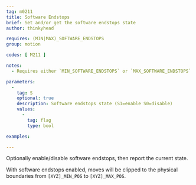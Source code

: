 ```yaml
---
tag: m0211
title: Software Endstops
brief: Set and/or get the software endstops state
author: thinkyhead

requires: (MIN|MAX)_SOFTWARE_ENDSTOPS
group: motion

codes: [ M211 ]

notes:
  - Requires either `MIN_SOFTWARE_ENDSTOPS` or `MAX_SOFTWARE_ENDSTOPS` for the enable option.

parameters:
  -
    tag: S
    optional: true
    description: Software endstops state (S1=enable S0=disable)
    values:
      -
        tag: flag
        type: bool

examples:

---
```


Optionally enable/disable software endstops, then report the current state.

With software endstops enabled, moves will be clipped to the physical boundaries from `[XYZ]_MIN_POS` to `[XYZ]_MAX_POS`.

